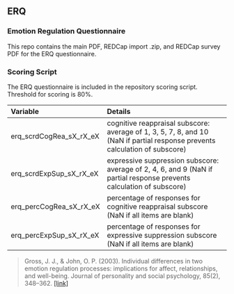 ## ERQ
### Emotion Regulation Questionnaire

This repo contains the main PDF, REDCap import .zip, and REDCap survey PDF for the ERQ questionnaire.


### Scoring Script
The ERQ questionnaire is included in the repository scoring script. Threshold for scoring is 80%.

| Variable | Details |
| :--  | :--  |
| erq_scrdCogRea_sX_rX_eX | cognitive reappraisal subscore: average of 1, 3, 5, 7, 8, and 10 (NaN if partial response prevents calculation of subscore) |
| erq_scrdExpSup_sX_rX_eX | expressive suppression subscore: average of 2, 4, 6, and 9 (NaN if partial response prevents calculation of subscore) |
| erq_percCogRea_sX_rX_eX | percentage of responses for cognitive reappraisal subscore (NaN if all items are blank) |
| erq_percExpSup_sX_rX_eX | percentage of responses for expressive suppression subscore (NaN if all items are blank) |

> Gross, J. J., & John, O. P. (2003). Individual differences in two emotion regulation processes: implications for affect, relationships, and well-being. Journal of personality and social psychology, 85(2), 348–362. [[link]](https://pubmed.ncbi.nlm.nih.gov/12916575/)